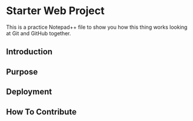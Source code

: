 # Starter Web Project

This is a practice Notepad++ file to show you how this thing works looking at Git and GitHub together.


## Introduction

## Purpose

## Deployment

## How To Contribute